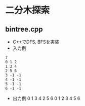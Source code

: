 # 二分木探索

## bintree.cpp
* C++でDFS, BFSを実装
* 入力例
```
7
0 1 2
1 3 4
2 5 6
3 -1 -1
4 -1 -1
5 -1 -1
6 -1 -1
```
* 出力例
0
1
3
4
2
5
6
0
1
2
3
4
5
6